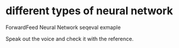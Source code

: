 # different types of neural network 
ForwardFeed Neural Network
seqeval exmaple

Speak out the voice and check it with the reference.
